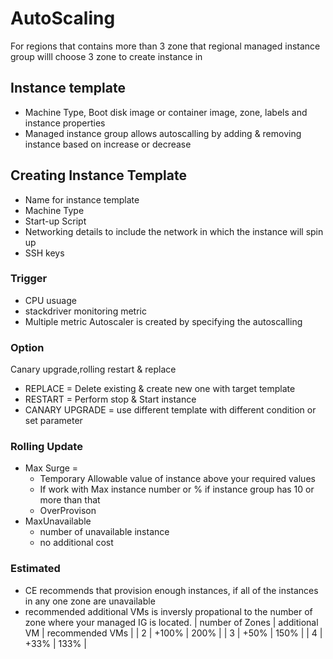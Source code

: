# AutoScaling

For regions that contains more than 3 zone that regional managed instance group willl choose 3 zone to create instance in 

## Instance template
- Machine Type, Boot disk image or container image, zone, labels and instance properties
- Managed instance group allows autoscalling by adding & removing instance based on increase or decrease

## Creating Instance Template
- Name for instance template
- Machine Type
- Start-up Script
- Networking details to include the network in which the instance will spin up 
- SSH keys 

### Trigger 
- CPU usuage 
- stackdriver monitoring metric 
- Multiple metric
 Autoscaler is created by specifying the autoscalling
 
### Option
Canary upgrade,rolling restart & replace
- REPLACE = Delete existing & create new one with target template
- RESTART = Perform stop & Start instance
- CANARY UPGRADE = use different template with different condition or set parameter


### Rolling Update
- Max Surge = 
  - Temporary Allowable value of instance above your required values
  - If work with Max instance number or % if instance group has 10 or more than that
  - OverProvison
- MaxUnavailable
  - number of unavailable instance 
  - no additional cost 

### Estimated 
- CE recommends that provision enough instances, if all of the instances in any one zone are unavailable
- recommended additional VMs is inversly propational to the number of zone where your managed IG is located.
| number of Zones | additional VM | recommended VMs |
| 2 | +100% | 200% |
| 3 | +50% | 150% |
| 4 | +33% | 133% |
